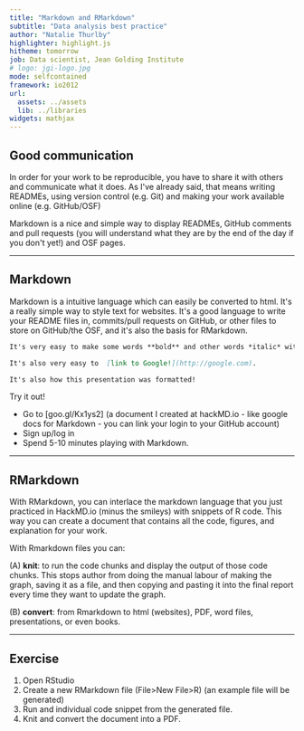 ```yaml
---
title: "Markdown and RMarkdown"
subtitle: "Data analysis best practice"
author: "Natalie Thurlby"
highlighter: highlight.js
hitheme: tomorrow
job: Data scientist, Jean Golding Institute
# logo: jgi-logo.jpg
mode: selfcontained
framework: io2012
url:
  assets: ../assets
  lib: ../libraries
widgets: mathjax
---
```




## Good communication

In order for your work to be reproducible, you have to share it with others and communicate what it does. As I've already said, that means writing READMEs, using version control (e.g. Git) and making your work available online (e.g. GitHub/OSF)

Markdown is a nice and simple way to display READMEs, GitHub comments and pull requests (you will understand what they are by the end of the day if you don't yet!) and OSF pages.

---

## Markdown

Markdown is a intuitive language which can easily be converted to html. It's a really simple way to style text for websites. It's a good language to write your README files in, commits/pull requests on GitHub, or other files to store on GitHub/the OSF, and it's also the basis for RMarkdown. 

```markdown
It's very easy to make some words **bold** and other words *italic* with Markdown. 

It's also very easy to  [link to Google!](http://google.com).

It's also how this presentation was formatted! 

```

Try it out!
* Go to [goo.gl/Kx1ys2] (a document I created at hackMD.io - like google docs for Markdown - you can link your login to your GitHub account)
* Sign up/log in
* Spend 5-10 minutes playing with Markdown.

---

## RMarkdown

With RMarkdown, you can interlace the markdown language that you just practiced in HackMD.io (minus the smileys) with snippets of R code. This way you can create a document that contains all the code, figures, and explanation for your work.

With Rmarkdown files you can:

(A) __knit__: to run the code chunks and display the output of those code chunks. This stops author from doing the manual labour of making the graph, saving it as a file, and then copying and pasting it into the final report every time they want to update the graph.

(B) __convert__: from Rmarkdown to html (websites), PDF, word files, presentations, or even books.

---

## Exercise

1. Open RStudio
2. Create a new RMarkdown file (File>New File>R) (an example file will be generated)
3. Run and individual code snippet from the generated file.
4. Knit and convert the document into a PDF.
